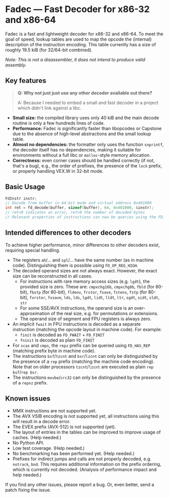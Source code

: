 # Fadec — Fast Decoder for x86-32 and x86-64

Fadec is a fast and lightweight decoder for x86-32 and x86-64. To meet the goal of speed, lookup tables are used to map the opcode the (internal) description of the instruction encoding. This table currently has a size of roughly 19.5 kiB (for 32/64-bit combined).

*Note: This is not a disassembler, it does not intend to produce valid assembly.*

## Key features

> **Q: Why not just just use any other decoder available out there?**
>
> A: Because I needed to embed a small and fast decoder in a project which didn't link against a libc.

- **Small size:** the compiled library uses only 40 kiB and the main decode routine is only a few hundreds lines of code.
- **Performance:** Fadec is significantly faster than libopcodes or Capstone due to the absence of high-level abstractions and the small lookup table.
- **Almost no dependencies:** the formatter only uses the function `snprintf`, the decoder itself has no dependencies, making it suitable for environments without a full libc or `malloc`-style memory allocation.
- **Correctness:** even corner cases should be handled correctly (if not, that's a bug), e.g., the order of prefixes, the presence of the `lock` prefix, or properly handling VEX.W in 32-bit mode.

## Basic Usage
```c
FdInstr instr;
// Decode from buffer in 64-bit mode and virtual address 0x401000
int ret = fd_decode(buffer, sizeof(buffer), 64, 0x401000, &instr);
// ret<0 indicates an error, ret>0 the number of decoded bytes
// Relevant properties of instructions can now be queries using the FD_* macros.
```

## Intended differences to other decoders
To achieve higher performance, minor differences to other decoders exist, requiring special handling.

- The registers `ah`/... and `spl`/... have the same number (as in machine code). Distinguishing them is possible using `FD_OP_REG_HIGH`.
- The decoded operand sizes are not always exact. However, the exact size can be reconstructed in all cases.
    - For instructions with rare memory access sizes (e.g. `lgdt`), the provided size is zero. These are: `cmpxchg16b`, `cmpxchg8b`, `fbld` (for 80-bit), `fbstp` (for 80-bit), `fldenv`, `frstor`, `fsave`, `fstenv`, `fstp` (for 80-bit), `fxrstor`, `fxsave`, `lds`, `lds`, `lgdt`, `lidt`, `lldt`, `ltr`, `sgdt`, `sidt`, `sldt`, `str`
    - For some SSE/AVX instructions, the operand size is an over-approximation of the real size, e.g. for permutations or extensions.
    - The operand size of segment and FPU registers is always zero.
- An implicit `fwait` in FPU instructions is decoded as a separate instruction (matching the opcode layout in machine code). For example:
    - `finit` is decoded as `FD_FWAIT` + `FD_FINIT`
    - `fninit` is decoded as plain `FD_FINIT`
- For `scas` and `cmps`, the `repz` prefix can be queried using `FD_HAS_REP` (matching prefix byte in machine code).
- The instructions `bsf`/`tzcnt` and `bsr`/`lzcnt` can only be distinguished by the presence of a `rep` prefix (matching the machine code encoding). Note that on older processors `tzcnt`/`lzcnt` are executed as plain `rep bsf`/`rep bsr`.
- The instructions `movbe`/`crc32` can only be distinguished by the presence of a `repnz` prefix.

## Known issues
- MMX instructions are not supported yet.
- The AVX VSIB encoding is not supported yet, all instructions using this will result in a decode error.
- The EVEX prefix (AVX-512) is not supported (yet).
- The layout of entries in the tables can be improved to improve usage of caches. (Help needed.)
- No Python API.
- Low test coverage. (Help needed.)
- No benchmarking has been performed yet. (Help needed.)
- Prefixes for indirect jumps and calls are not properly decoded, e.g. `notrack`, `bnd`. This requires additional information on the prefix ordering, which is currently not decoded. (Analysis of performance impact and help needed.)

If you find any other issues, please report a bug. Or, even better, send a patch fixing the issue.
